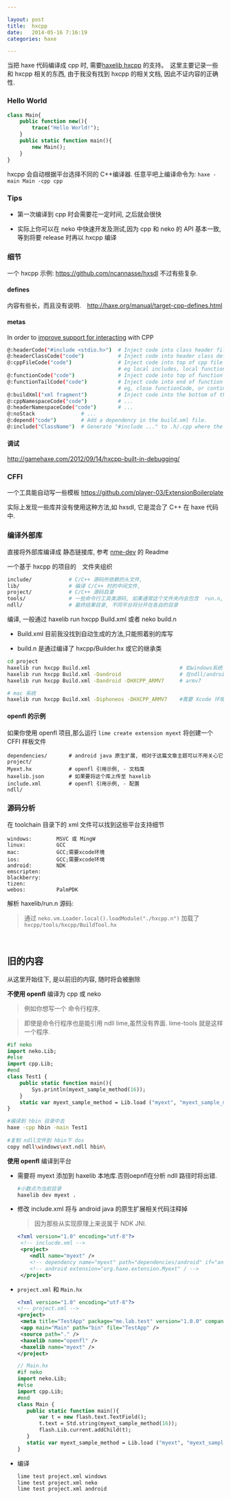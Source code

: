 ```yaml
---

layout: post
title:  hxcpp
date:   2014-05-16 7:16:19
categories: haxe

---
```


当把 haxe 代码编译成 cpp 时, 需要[haxelib hxcpp](https://github.com/HaxeFoundation/hxcpp) 的支持。　这里主要记录一些和 hxcpp 相关的东西, 由于我没有找到 hxcpp 的相关文档, 因此不证内容的正确性.


### Hello World

```haxe
class Main{
	public function new(){
		trace("Hello World!");
	}
	public static function main(){
		new Main();
	}
}
```

hxcpp 会自动根据平台选择不同的 C++编译器. 任意平吧上编译命令为: `haxe -main Main -cpp cpp`

<!-- more -->

### Tips

 * 第一次编译到 cpp 时会需要花一定时间, 之后就会很快　

 * 实际上你可以在 neko 中快速开发及测试,因为 cpp 和 neko 的 API 基本一致,等到将要 release 时再以 hxcpp 编译



### 细节

一个 hxcpp 示例: https://github.com/ncannasse/hxsdl 不过有些复杂.

#### defines

内容有些长，而且没有说明.　http://haxe.org/manual/target-cpp-defines.html

#### metas

In order to [improve support for interacting](http://haxe.1354130.n2.nabble.com/hxcpp-native-access-td6968232.html) with CPP

```bash
@:headerCode("#include <stdio.h>")	# Inject code into class header file - eg for types of injected members.
@:headerClassCode("code")			# Inject code into header class definition - eg member variables/functions.
@:cppFileCode("code")				# Inject code into top of cpp file
									# eg local includes, local functions, static variables.
@:functionCode("code")				# Inject code into top of function - eg, whole implementation.
@:functionTailCode("code")			# Inject code into end of function
									# eg, close functionCode, or continue processing.
@:buildXml("xml fragment")			# Inject code into the bottom of the build.xml code.
@:cppNamespaceCode("code")			# ...
@:headerNamespaceCode("code")		# ...
@:noStack 				# ...
@:depend("code")		# Add a dependency in the build.xml file.
@:include("ClassName")	# Generate "#include ..." to .h/.cpp where the class is being imported.
```

#### 调试

http://gamehaxe.com/2012/09/14/hxcpp-built-in-debugging/

### CFFI

一个工具能自动写一些模板 https://github.com/player-03/ExtensionBoilerplate

实际上发现一些库并没有使用这种方法,如 hxsdl, 它是混合了 C++ 在 haxe 代码中.

### 编译外部库

直接将外部库编译成 静态链接库, 参考 [nme-dev](https://github.com/haxenme/nme-dev) 的 Readme

一个基于 hxcpp 的项目的　文件夹组织

```bash
include/			# C/C++ 源码所依赖的头文件,
lib/				# 编译 C/C++ 时的中间文件,
project/			# C/C++ 源码目录
tools/				# 一些命令行工具类源码, 如果通常这个文件夹内会包含  run.n, build.n 的源码等等
ndll/ 				# 最终结果目录, 不同平台将分开在各自的目录
```

编译, 一般通过 haxelib run hxcpp Build.xml 或者 neko build.n

 * Build.xml 目前我没找到自动生成的方法,只能照着别的库写

 * build.n 是通过编译了 hxcpp/Builder.hx 或它的继承类

```bash
cd project
haxelib run hxcpp Build.xml								# 如windows系统 则在 ndll/windows/ 生成 .ndll 文件	
haxelib run hxcpp Build.xml -Dandroid					# 在ndll/android/下 生成 .so 文件
haxelib run hxcpp Build.xml -Dandroid -DHXCPP_ARMV7		# armv7

# mac 系统
haxelib run hxcpp Build.xml -Diphoneos -DHXCPP_ARMV7	#需要 Xcode 环境
```



#### openfl 的示例

如果你使用 openfl 项目,那么运行 `lime create extension myext` 将创建一个 CFFI 样板文件

```
dependencies/		# android java 原生扩展, 相对于这篇文章主题可以不用关心它
project/
Myext.hx			# openfl 引用示例, - 文档类
haxelib.json		# 如果要将这个库上传至 haxelib 
include.xml			# openfl 引用示例, - 配置
ndll/				
```


### 源码分析

在 toolchain 目录下的 xml 文件可以找到这些平台支持细节

```
windows:		MSVC 或 MingW
linux:			GCC
mac:			GCC;需要xcode环境
ios:			GCC;需要xcode环境
android:		NDK
emscripten:			
blackberry:
tizen:
webos:			PalmPDK
```

解析 haxelib/run.n 源码:

 > 通过 `neko.vm.Loader.local().loadModule("./hxcpp.n")` 加载了 `hxcpp/tools/hxcpp/BuildTool.hx`

<br />


旧的内容
------

从这里开始往下, 是以前旧的内容, 随时将会被删除
 
**不使用 openfl** 编译为 cpp 或 neko

 > 例如你想写一个 命令行程序, 

 > 即使是命令行程序也是能引用 ndll lime,虽然没有界面. lime-tools 就是这样一个程序.
 
```haxe
#if neko
import neko.Lib;
#else
import cpp.Lib;
#end
class Test1 {
	public static function main(){
		Sys.println(myext_sample_method(16));
	}
	static var myext_sample_method = Lib.load ("myext", "myext_sample_method", 1);
}
```

```bash
#编译到 hbin 目录中去
haxe -cpp hbin -main Test1
	
#复制 ndll文件到 hbin下 dos
copy ndll\windows\ext.ndll hbin\
```
 

**使用 openfl** 编译到平台 

 * 需要将 myext 添加到 haxelib 本地库.否则oepnfl在分析 ndll 路径时将出错.
 
	 ```bash
	 #小数点为当前目录
	 haxelib dev myext .
	 ``` 
 
 * 修改 include.xml 将与 android java 的原生扩展相关代码注释掉

	> 因为那些从实现原理上来说属于 NDK JNI.

	```xml
	<?xml version="1.0" encoding="utf-8"?>
	 <!-- inclucde.xml -->
	 <project>
		<ndll name="myext" />
		<!-- dependency name="myext" path="dependencies/android" if="android" / -->
		<!-- android extension="org.haxe.extension.Myext" / -->
	 </project>
	```

 * `project.xml` 和 `Main.hx`
 
	 ```xml
	 <?xml version="1.0" encoding="utf-8"?>
	 <!-- project.xml -->
	 <project>
	  <meta title="TestApp" package="me.lab.test" version="1.0.0" company="R.U.N" />
	  <app main="Main" path="bin" file="TestApp" />
	  <source path="." />
	  <haxelib name="openfl" />
	  <haxelib name="myext" />
	 </project>
	 ```
 
	 ```haxe
	 // Main.hx
	 #if neko
	 import neko.Lib;
	 #else
	 import cpp.Lib;
	 #end
	 class Main {	
		public static function main(){	
			var t = new flash.text.TextField();
			t.text = Std.string(myext_sample_method(16));
			flash.Lib.current.addChild(t);
		}
		static var myext_sample_method = Lib.load ("myext", "myext_sample_method", 1);
	 }
	 ```

 * 编译

	 ```bash
	 lime test project.xml windows
	 lime test project.xml neko
	 lime test project.xml android
	 ```
